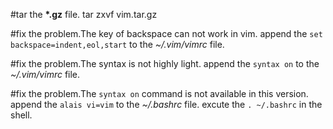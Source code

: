 #tar the **\*.gz** file.
tar zxvf vim.tar.gz 

#fix the problem.The key of backspace can not work in vim.
append the `set backspace=indent,eol,start` to the *~/.vim/vimrc* file.

#fix the problem.The syntax is not highly light. 
append the `syntax on` to the *~/.vim/vimrc* file.

#fix the problem.The `syntax on` command is not available in this version.
append the `alais vi=vim` to the *~/.bashrc* file.
excute the `. ~/.bashrc` in the shell.
